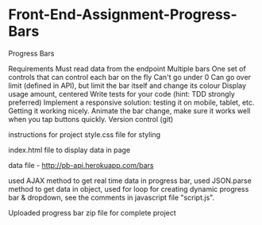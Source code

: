 # Front-End-Assignment-Progress-Bars
Progress Bars

Requirements
Must read data from the endpoint
Multiple bars
One set of controls that can control each bar on the fly
Can't go under 0
Can go over limit (defined in API), but limit the bar itself and change its colour
Display usage amount, centered
Write tests for your code (hint: TDD strongly preferred)
Implement a responsive solution: testing it on mobile, tablet, etc. Getting it working nicely.
Animate the bar change, make sure it works well when you tap buttons quickly.
Version control (git)

instructions for project 
style.css file for styling

index.html file to display data in page

data file - http://pb-api.herokuapp.com/bars

used AJAX method to get real time data in progress bar, used JSON.parse method to get data in object, used for loop for creating dynamic progress bar & dropdown, see the comments in javascript file "script.js".

Uploaded progress bar zip file for complete project
